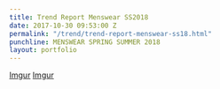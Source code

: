 ```yaml
---
title: Trend Report Menswear SS2018
date: 2017-10-30 09:53:00 Z
permalink: "/trend/trend-report-menswear-ss18.html"
punchline: MENSWEAR SPRING SUMMER 2018
layout: portfolio
---
```


[Imgur](https://i.imgur.com/YzkJmcM.jpg)
[Imgur](https://i.imgur.com/n6eht2p.jpg)